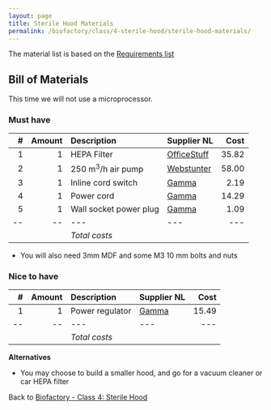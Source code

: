 ```yaml
---
layout: page
title: Sterile Hood Materials
permalink: /biofactory/class/4-sterile-hood/sterile-hood-materials/
---
```


The material list is based on the [Requirements list](/biofactory/class/4-sterile-hood/requirements/)

## Bill of Materials

This time we will not use a microprocessor.

### Must have

|#|Amount|Description|Supplier NL|Cost|
|-:|----:|:---------|:-------|---:|
|1|1|HEPA Filter|[OfficeStuff](http://www.officestuff.nl/producten/9370101-hepa_filter_large/)|35.82|
|2|1|250 m<sup>3</sup>/h air pump|[Webstunter](http://www.webstunter.com/ventilatie-afzuiging/centrifugaal-ventilator-afzuigmotor/direct-aangedreven-acv-centrifugaal-ventilator-afzuigmotor-250-m-h.html)|58.00|
|3|1|Inline cord switch|[Gamma](https://www.gamma.nl/assortiment/gamma-snoerschakelaar-wit/p/B456235)|2.19|
|4|1|Power cord|[Gamma](https://www.gamma.nl/assortiment/gamma-huishoudsnoer-rond-3x1-5-mm-wit-5-m/p/B457211)|14.29|
|5|1|Wall socket power plug|[Gamma](https://www.gamma.nl/assortiment/stekker-wit/p/B306915)|1.09|
|--|--|---|---|---|
|||*Total costs*|||

* You will also need 3mm MDF and some M3 10 mm bolts and nuts

### Nice to have

|#|Amount|Description|Supplier NL|Cost|
|-:|----:|:---------|:-------|---:|
|1|1|Power regulator|[Gamma](https://www.gamma.nl/assortiment/gamma-snoerdimmer-halogeen-wit/p/B456265)|15.49|
|--|--|---|---|---|
|||*Total costs*|||

**Alternatives**

* You may choose to build a smaller hood, and go for a vacuum cleaner or car HEPA filter

Back to [Biofactory - Class 4: Sterile Hood](/biofactory/class/4-sterile-hood/)
